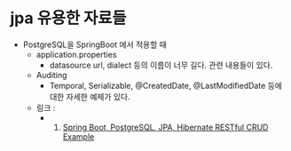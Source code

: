 # jpa 유용한 자료들

- PostgreSQL을 SpringBoot 에서 적용할 때  
  - application.properties
    - datasource url, dialect 등의 이름이 너무 길다. 관련 내용들이 있다.
  - Auditing
    - Temporal, Serializable, @CreatedDate, @LastModifiedDate 등에 대한 자세한 예제가 있다.
  - 링크 :  
    - 1) [Spring Boot, PostgreSQL, JPA, Hibernate RESTful CRUD Example](https://www.callicoder.com/spring-boot-jpa-hibernate-postgresql-restful-crud-api-example/)